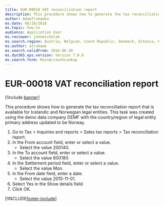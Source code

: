 ```yaml
---
title: EUR-00018 VAT reconciliation report
description: This procedure shows how to generate the tax reconciliation report that is available for Icelandic and Norwegian legal entities.
author: AdamTrukawka
ms.date: 08/29/2018
ms.topic: how-to
audience: Application User
ms.reviewer: johnmichalak
ms.search.region: Austria, Belgium, Czech Republic, Denmark, Estonia, Finland, France, Germany, Hungary, Ireland, Italy, Latvia, Lithuania, Netherlands, Poland, Spain, Sweden, United Kingdom
ms.author: atrukawk
ms.search.validFrom: 2016-06-30
ms.dyn365.ops.version: Version 7.0.0
ms.search.form: MainAccountLookup
---
```

# EUR-00018 VAT reconciliation report

[!include [banner](../../includes/banner.md)]

This procedure shows how to generate the tax reconciliation report that is available for Icelandic and Norwegian legal entities. This task was created using the demo data company DEMF with the country/region of legal entity primary address updated to be Norway.

1. Go to Tax > Inquiries and reports > Sales tax reports > Tax reconciliation report.
2. In the From account field, enter or select a value.
    * Select the value 200140.  
3. In the To account field, enter or select a value.
    * Select the value 600180.  
4. In the Settlement period field, enter or select a value.
    * Select the value Mon.  
5. In the From date field, enter a date.
    * Select the value 2015-11-01.  
6. Select Yes in the Show details field.
7. Click OK.



[!INCLUDE[footer-include](../../../includes/footer-banner.md)]
